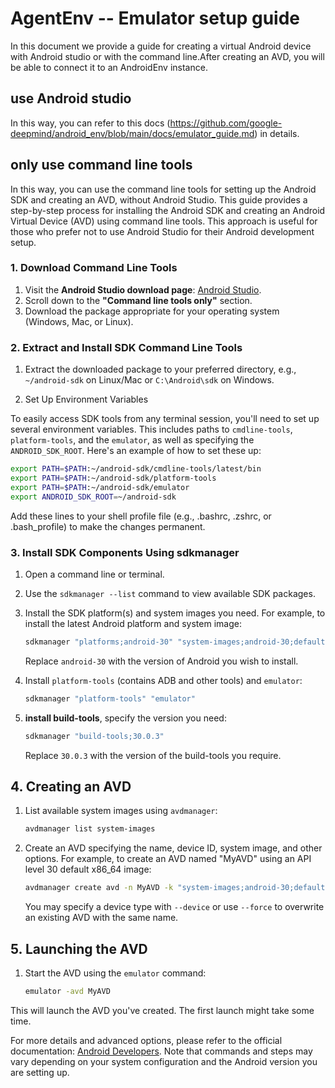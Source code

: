 # AgentEnv -- Emulator setup guide

In this document we provide a guide for creating a virtual Android device with Android studio or with the command line.After creating an AVD, you will be able to connect it to an AndroidEnv instance.

## use Android studio
In this way, you can refer to this docs (https://github.com/google-deepmind/android_env/blob/main/docs/emulator_guide.md) in details.

## only use command line tools

In this way, you can use the command line tools for setting up the Android SDK and creating an AVD, without Android Studio. This guide provides a step-by-step process for installing the Android SDK and creating an Android Virtual Device (AVD) using command line tools. This approach is useful for those who prefer not to use Android Studio for their Android development setup.


### 1. Download Command Line Tools

1. Visit the **Android Studio download page**: [Android Studio](https://developer.android.com/studio).
2. Scroll down to the **"Command line tools only"** section.
3. Download the package appropriate for your operating system (Windows, Mac, or Linux).

### 2. Extract and Install SDK Command Line Tools

1. Extract the downloaded package to your preferred directory, e.g., `~/android-sdk` on Linux/Mac or `C:\Android\sdk` on Windows.

2. Set Up Environment Variables

To easily access SDK tools from any terminal session, you'll need to set up several environment variables. This includes paths to `cmdline-tools`, `platform-tools`, and the `emulator`, as well as specifying the `ANDROID_SDK_ROOT`. Here's an example of how to set these up:

```bash
export PATH=$PATH:~/android-sdk/cmdline-tools/latest/bin
export PATH=$PATH:~/android-sdk/platform-tools
export PATH=$PATH:~/android-sdk/emulator
export ANDROID_SDK_ROOT=~/android-sdk
```
Add these lines to your shell profile file (e.g., .bashrc, .zshrc, or .bash_profile) to make the changes permanent.

### 3. Install SDK Components Using sdkmanager

1. Open a command line or terminal.
2. Use the `sdkmanager --list` command to view available SDK packages.
3. Install the SDK platform(s) and system images you need. For example, to install the latest Android platform and system image:

   ```bash
   sdkmanager "platforms;android-30" "system-images;android-30;default;x86_64"
   ```

   Replace `android-30` with the version of Android you wish to install.

4. Install `platform-tools` (contains ADB and other tools) and `emulator`:

   ```bash
   sdkmanager "platform-tools" "emulator"
   ```

5. **install build-tools**, specify the version you need:

   ```bash
   sdkmanager "build-tools;30.0.3"
   ```

   Replace `30.0.3` with the version of the build-tools you require.

## 4. Creating an AVD

1. List available system images using `avdmanager`:

   ```bash
   avdmanager list system-images
   ```

2. Create an AVD specifying the name, device ID, system image, and other options. For example, to create an AVD named "MyAVD" using an API level 30 default x86_64 image:

   ```bash
   avdmanager create avd -n MyAVD -k "system-images;android-30;default;x86_64"
   ```

   You may specify a device type with `--device` or use `--force` to overwrite an existing AVD with the same name.

## 5. Launching the AVD

1. Start the AVD using the `emulator` command:

   ```bash
   emulator -avd MyAVD
   ```

This will launch the AVD you've created. The first launch might take some time.

For more details and advanced options, please refer to the official documentation: [Android Developers](https://developer.android.com/studio/command-line). Note that commands and steps may vary depending on your system configuration and the Android version you are setting up.

